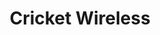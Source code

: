 ---
title: "Cricket Wireless"
url: /vancouver/cricket-wireless-northeast-fourth-plain-boulevard/
shop: mobile phone
---